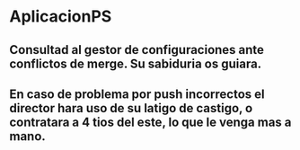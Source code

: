 # AplicacionPS

## Consultad al gestor de configuraciones ante conflictos de merge. Su sabiduria os guiara.
## En caso de problema por push incorrectos el director hara uso de su latigo de castigo, o contratara a 4 tios del este, lo que le venga mas a mano.
